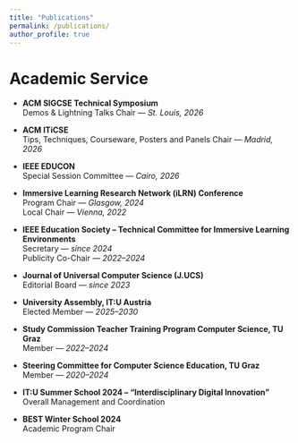 ```yaml
---
title: "Publications"
permalink: /publications/
author_profile: true
---
```


# Academic Service

- **ACM SIGCSE Technical Symposium**  
  Demos & Lightning Talks Chair — *St. Louis, 2026*

- **ACM ITiCSE**  
  Tips, Techniques, Courseware, Posters and Panels Chair — *Madrid, 2026*

- **IEEE EDUCON**  
  Special Session Committee — *Cairo, 2026*

- **Immersive Learning Research Network (iLRN) Conference**  
  Program Chair — *Glasgow, 2024*  
  Local Chair — *Vienna, 2022*

- **IEEE Education Society – Technical Committee for Immersive Learning Environments**  
  Secretary — *since 2024*  
  Publicity Co-Chair — *2022–2024*

- **Journal of Universal Computer Science (J.UCS)**  
  Editorial Board — *since 2023*

- **University Assembly, IT:U Austria**  
  Elected Member — *2025–2030*

- **Study Commission Teacher Training Program Computer Science, TU Graz**  
  Member — *2022–2024*

- **Steering Committee for Computer Science Education, TU Graz**  
  Member — *2020–2024*

- **IT:U Summer School 2024 – “Interdisciplinary Digital Innovation”**  
  Overall Management and Coordination

- **BEST Winter School 2024**  
  Academic Program Chair  